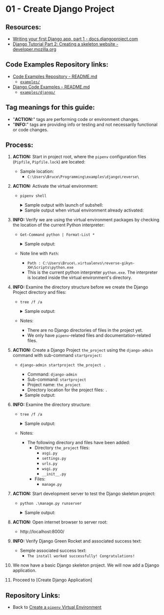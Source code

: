# 01 - Create Django Project


## Resources:
* [Writing your first Django app, part 1 - docs.djangoproject.com](https://docs.djangoproject.com/en/4.0/intro/tutorial01/#writing-your-first-django-app-part-1)
* [Django Tutorial Part 2: Creating a skeleton website - developer.mozilla.org](https://developer.mozilla.org/en-US/docs/Learn/Server-side/Django/skeleton_website)


## Code Examples Repository links:
* [Code Examples Repository - README.md](../../../README.md)
    * [`examples/`](../../../)
* [Django Code Examples - README.md](../../README.md)
    * [`examples/django/`](../../)


## Tag meanings for this guide:
* "**ACTION:**" tags are performing code or environment changes.
* "**INFO:**" tags are providing info or testing and not necessarily functional or code changes.


## Process:
1. **ACTION:** Start in project root, where the `pipenv` configuration files (`Pipfile`, `Pipfile.lock`) are located:
    * Sample location:
        * `C:\Users\Bruce\Programming\examples\django\reverse\`

1. **ACTION:** Activate the virtual environment:
    * `pipenv shell`
        <details>
        <summary>Sample output with launch of subshell:</summary>

            PS C:\Users\Bruce\Programming\examples\django\reverse> pipenv shell
            Launching subshell in virtual environment...
            PowerShell 7.2.6
            Copyright (c) Microsoft Corporation.

            https://aka.ms/powershell
            Type 'help' to get help.

            PS C:\Users\Bruce\Programming\examples\django\reverse>
        </details>

        <details>
        <summary>Sample output when virtual environment already activated:</summary>

            PS C:\Users\Bruce\Programming\examples\django\reverse> pipenv shell
            Shell for C:\Users\Bruce\.virtualenvs\reverse-gikyn-XH already activated.
            No action taken to avoid nested environments.
            PS C:\Users\Bruce\Programming\examples\django\reverse>
        </details>

1. **INFO:** Verify we are using the virtual environment packages by checking the location of the current Python interpreter:
    * `Get-Command python | Format-List *`
        <details>
        <summary>Sample output:</summary>

            PS C:\Users\Bruce\Programming\examples\django\reverse> Get-Command python | Format-List *

            HelpUri            :
            FileVersionInfo    : File:             C:\Users\Bruce\.virtualenvs\reverse-gikyn-XH\Scripts\python.exe
                                 InternalName:     Python Launcher
                                 OriginalFilename: py.exe
                                 FileVersion:      3.9.13
                                 FileDescription:  Python
                                 Product:          Python
                                 ProductVersion:   3.9.13
                                 Debug:            False
                                 Patched:          False
                                 PreRelease:       False
                                 PrivateBuild:     False
                                 SpecialBuild:     False
                                 Language:         Language Neutral

            Path               : C:\Users\Bruce\.virtualenvs\reverse-gikyn-XH\Scripts\python.exe
            Extension          : .exe
            Definition         : C:\Users\Bruce\.virtualenvs\reverse-gikyn-XH\Scripts\python.exe
            Source             : C:\Users\Bruce\.virtualenvs\reverse-gikyn-XH\Scripts\python.exe
            Version            : 3.9.13150.1013
            Visibility         : Public
            OutputType         : {System.String}
            Name               : python.exe
            CommandType        : Application
            ModuleName         :
            Module             :
            RemotingCapability : PowerShell
            Parameters         :
            ParameterSets      :


            PS C:\Users\Bruce\Programming\examples\django\reverse>
        </details>
    * Note line with `Path`:
        * `Path : C:\Users\Bruce\.virtualenvs\reverse-gikyn-XH\Scripts\python.exe`
        * This is the current python interpreter `python.exe`. The interpreter is located inside the virtual environment's directory.


1. **INFO:** Examine the directory structure before we create the Django Project directory and files:
    * `tree /f /a`
        <details>
        <summary>Sample output:</summary>

            PS C:\Users\Bruce\Programming\examples\django\reverse> tree /f /a
            Folder PATH listing for volume OS
            Volume serial number is CC00-DD12
            C:.
            |   Pipfile
            |   Pipfile.lock
            |   README.md
            |
            \---notes
                    00_commands_and_links.md
                    00_create_pipenv.md
                    01_create_django_project.md

            PS C:\Users\Bruce\Programming\examples\django\reverse>
        </details>
    * Notes:
        * There are no Django directories of files in the project yet.
        * We only have `pipenv`-related files and documentation-related files.

1. **ACTION:** Create a Django Project `the_project` using the `django-admin` command with sub-command `startproject`:
    * `django-admin startproject the_project .`
        * Command: `django-admin`
        * Sub-command: `startproject`
        * Project name: `the_project`
        * Directory location for the project files: `.`
        <details>
        <summary>Sample output:</summary>

            PS C:\Users\Bruce\Programming\examples\django\reverse> django-admin startproject the_project .
            PS C:\Users\Bruce\Programming\examples\django\reverse>
        </details>

1. **INFO:** Examine the directory structure:
    * `tree /f /a`
        <details>
        <summary>Sample output:</summary>

            PS C:\Users\Bruce\Programming\examples\django\reverse> tree /f /a
            Folder PATH listing for volume OS
            Volume serial number is CC00-DD12
            C:.
            |   manage.py
            |   Pipfile
            |   Pipfile.lock
            |   README.md
            |
            +---notes
            |       00_commands_and_links.md
            |       00_create_pipenv.md
            |       01_create_django_project.md
            |
            \---the_project
                    asgi.py
                    settings.py
                    urls.py
                    wsgi.py
                    __init__.py

            PS C:\Users\Bruce\Programming\examples\django\reverse>
        </details>
    * Notes:
        * The following directory and files have been added:
            * Directory `the_project` files:
                * `asgi.py`
                * `settings.py`
                * `urls.py`
                * `wsgi.py`
                * `__init__.py`
            * Files:
                * `manage.py`

1. **ACTION:** Start development server to test the Django skeleton project:
    * `python .\manage.py runserver`
        <details>
        <summary>Sample output:</summary>

            PS C:\Users\Bruce\Programming\examples\django\reverse> python .\manage.py runserver
            Watching for file changes with StatReloader
            Performing system checks...

            System check identified no issues (0 silenced).

            You have 18 unapplied migration(s). Your project may not work properly until you apply the migrations for app(s): admin, auth, contenttypes, sessions.
            Run 'python manage.py migrate' to apply them.
            September 15, 2022 - 08:00:15
            Django version 4.0, using settings 'the_project.settings'
            Starting development server at http://127.0.0.1:8000/
            Quit the server with CTRL-BREAK.
        </details>

1. **ACTION:** Open internet browser to server root:
    * http://localhost:8000/

1. **INFO:** Verify Django Green Rocket and associated success text:
    * Semple associated success text:
        * `The install worked successfully! Congratulations!`

1. We now have a basic Django skeleton project. We will now add a Django application.

1. Proceed to [Create Django Application]

## Repository Links:
* Back to [Create a `pipenv` Virtual Environment](./00_create_pipenv.md)